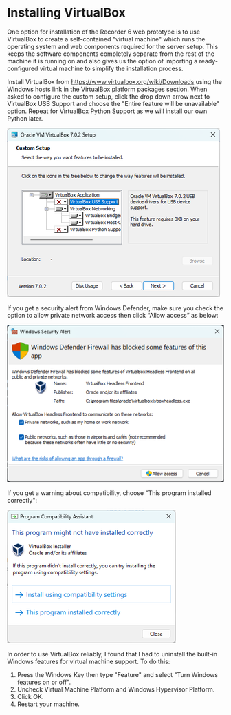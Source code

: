 # Installing VirtualBox

One option for installation of the Recorder 6 web prototype is to use VirtualBox to create a
self-contained "virtual machine" which runs the operating system and web components required for
the server setup. This keeps the software components completely separate from the rest of the
machine it is running on and also gives us the option of importing a ready-configured virtual
machine to simplify the installation process.

Install VirtualBox from https://www.virtualbox.org/wiki/Downloads using the Windows hosts link in
the VirtualBox platform packages section. When asked to configure the custom setup, click the drop
down arrow next to VirtualBox USB Support and choose the "Entire feature will be unavailable"
option. Repeat for VirtualBox Python Support as we will install our own Python later.

![VirtualBox Custom Setup installation page](screenshots/virtualbox-custom-setup.png?raw=true "VirtualBox Custom Setup")

If you get a security alert from Windows Defender, make sure you check the option to allow private
network access then click “Allow access” as below:

![VirtualBox Windows Defender alert](screenshots/virtualbox-defender-alert.png?raw=true "VirtualBox Windows Defender alert")

If you get a warning about compatibility, choose "This program installed correctly":

![VirtualBox Windows compatibility warning](screenshots/virtualbox-windows-compatibility.png?raw=true "VirtualBox Windows compatibility warning")

In order to use VirtualBox reliably, I found that I had to uninstall the built-in Windows features
for virtual machine support. To do this:

1. Press the Windows Key then type "Feature" and select "Turn Windows features on or off".
2. Uncheck Virtual Machine Platform and Windows Hypervisor Platform.
3. Click OK.
4. Restart your machine.